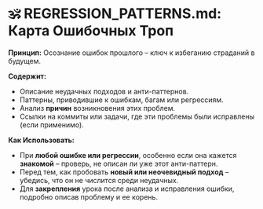 # 🕉️ REGRESSION_PATTERNS.md: Карта Ошибочных Троп

**Принцип:** Осознание ошибок прошлого – ключ к избеганию страданий в будущем.

**Содержит:**
*   Описание неудачных подходов и анти-паттернов.
*   Паттерны, приводившие к ошибкам, багам или регрессиям.
*   Анализ **причин** возникновения этих проблем.
*   Ссылки на коммиты или задачи, где эти проблемы были исправлены (если применимо).

**Как Использовать:**
*   При **любой ошибке или регрессии**, особенно если она кажется **знакомой** – проверь, не описан ли уже этот анти-паттерн.
*   Перед тем, как пробовать **новый или неочевидный подход** – убедись, что он не числится среди неудачных.
*   Для **закрепления** урока после анализа и исправления ошибки, подробно описав проблему и ее корень. 